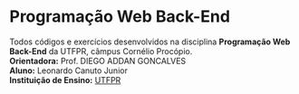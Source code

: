 # Programação Web Back-End
Todos códigos e exercícios desenvolvidos na disciplina **Programação Web Back-End** da UTFPR, câmpus Cornélio Procópio.<br />
**Orientadora:** Prof. DIEGO ADDAN GONCALVES<br/>
**Aluno:** Leonardo Canuto Junior<br/>
**Instituição de Ensino:** [UTFPR](https://portal.utfpr.edu.br/home)<br/>
